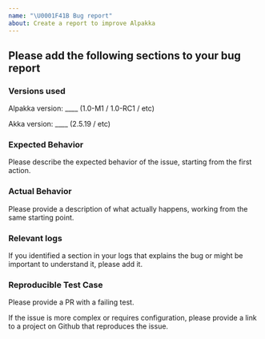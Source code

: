 ```yaml
---
name: "\U0001F41B Bug report"
about: Create a report to improve Alpakka
---
```


<!--
### Are you looking for help?

If you have a [Lightbend Subscription](https://www.lightbend.com/lightbend-platform-subscription), please reach out via the [Lightbend Portal](https://portal.lightbend.com/).

This is an issue tracker used to manage and track the development of **Alpakka**.

Please report issues regarding other projects in their respective issue trackers, e.g.:
 - Akka:          https://github.com/akka/akka/issues 
 - Akka HTTP:     https://github.com/akka/akka-http/issues 
 - Alpakka Kafka: https://github.com/akka/alpakka-kafka/issues 

Please ask questions or discuss ideas in the [Lightbend discuss forum](https://discuss.lightbend.com/c/akka/streams-and-alpakka).
-->

## Please add the following sections to your bug report

### Versions used 
Alpakka version: ____ (1.0-M1 / 1.0-RC1 / etc)

Akka version: ____ (2.5.19 / etc)


### Expected Behavior

Please describe the expected behavior of the issue, starting from the first action.


### Actual Behavior

Please provide a description of what actually happens, working from the same starting point.


### Relevant logs

If you identified a section in your logs that explains the bug or might be important to understand it, please add it.


### Reproducible Test Case

Please provide a PR with a failing test.

If the issue is more complex or requires configuration, please provide a link to a project on Github that reproduces the issue.
